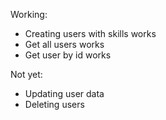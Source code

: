 Working:
- Creating users with skills works
- Get all users works
- Get user by id works

Not yet:
- Updating user data
- Deleting users
